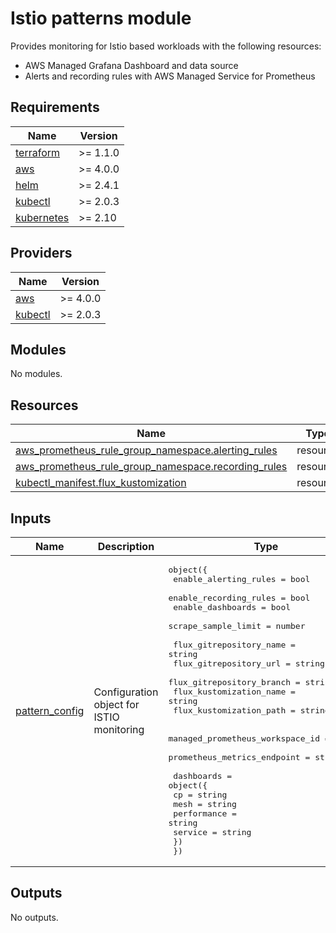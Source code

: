 # Istio patterns module

Provides monitoring for Istio based workloads with the following resources:

- AWS Managed Grafana Dashboard and data source
- Alerts and recording rules with AWS Managed Service for Prometheus

<!-- BEGINNING OF PRE-COMMIT-TERRAFORM DOCS HOOK -->
## Requirements

| Name | Version |
|------|---------|
| <a name="requirement_terraform"></a> [terraform](#requirement\_terraform) | >= 1.1.0 |
| <a name="requirement_aws"></a> [aws](#requirement\_aws) | >= 4.0.0 |
| <a name="requirement_helm"></a> [helm](#requirement\_helm) | >= 2.4.1 |
| <a name="requirement_kubectl"></a> [kubectl](#requirement\_kubectl) | >= 2.0.3 |
| <a name="requirement_kubernetes"></a> [kubernetes](#requirement\_kubernetes) | >= 2.10 |

## Providers

| Name | Version |
|------|---------|
| <a name="provider_aws"></a> [aws](#provider\_aws) | >= 4.0.0 |
| <a name="provider_kubectl"></a> [kubectl](#provider\_kubectl) | >= 2.0.3 |

## Modules

No modules.

## Resources

| Name | Type |
|------|------|
| [aws_prometheus_rule_group_namespace.alerting_rules](https://registry.terraform.io/providers/hashicorp/aws/latest/docs/resources/prometheus_rule_group_namespace) | resource |
| [aws_prometheus_rule_group_namespace.recording_rules](https://registry.terraform.io/providers/hashicorp/aws/latest/docs/resources/prometheus_rule_group_namespace) | resource |
| [kubectl_manifest.flux_kustomization](https://registry.terraform.io/providers/alekc/kubectl/latest/docs/resources/manifest) | resource |

## Inputs

| Name | Description | Type | Default | Required |
|------|-------------|------|---------|:--------:|
| <a name="input_pattern_config"></a> [pattern\_config](#input\_pattern\_config) | Configuration object for ISTIO monitoring | <pre>object({<br/>    enable_alerting_rules  = bool<br/>    enable_recording_rules = bool<br/>    enable_dashboards      = bool<br/>    scrape_sample_limit    = number<br/><br/>    flux_gitrepository_name   = string<br/>    flux_gitrepository_url    = string<br/>    flux_gitrepository_branch = string<br/>    flux_kustomization_name   = string<br/>    flux_kustomization_path   = string<br/><br/>    managed_prometheus_workspace_id = string<br/>    prometheus_metrics_endpoint     = string<br/><br/>    dashboards = object({<br/>      cp          = string<br/>      mesh        = string<br/>      performance = string<br/>      service     = string<br/>    })<br/>  })</pre> | n/a | yes |

## Outputs

No outputs.
<!-- END OF PRE-COMMIT-TERRAFORM DOCS HOOK -->
